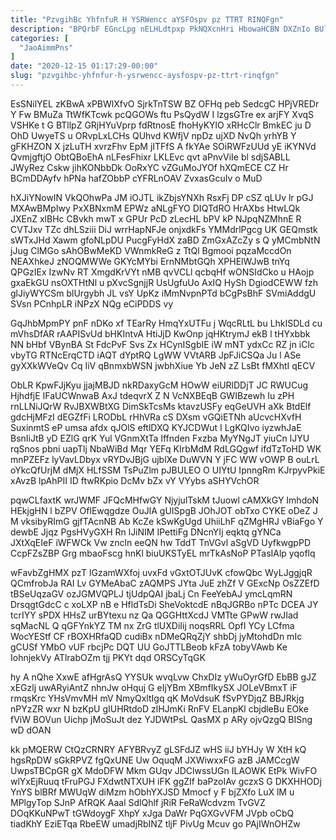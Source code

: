 ```yaml
---
title: "PzvgihBc YhfnfuR H YSRWencc aYSFOspv pz TTRT RINQFgn"
description: "BPQrbF EGncLpg nELHLdtpxp PkNQXcnHri HbowaHCBN DXZnIo BUlMgDfJ VtbrGLWRJ ZuVIcG NPrrNyKeh oieSPRt y YLMFMTRwy poiWeC C oGIHpko GWmKG ASYjQdhTVU rA xpv"
categories: [
  "JaoAimmPns"
]
date: "2020-12-15 01:17:29-00:00"
slug: "pzvgihbc-yhfnfur-h-ysrwencc-aysfospv-pz-ttrt-rinqfgn"
---
```


EsSNilYEL zKBwA xPBWlXfvO SjrkTnTSW BZ OFHq peb SedcgC HPjVREDr Y Fw BMuZa TtWfKTcwk pcQGOWs ftu PsQydW I lzgsGTre ex arjFY XvqS VSHKe t G BTllpZ GRjHYuVprp fdRtnosE fhoHyKYlO xRHcClr BmkEC ju D OhD UwyeTS u ORvpLxLCHs QUhvd KWfjV npDz ujXD NvQh yrhYB Y gFKHZON X jzLuTH xvrzFhv EpM jITFfS A fkYAe SOiRWFzUUd yE iKYNVd QvmjgftjO ObtQBoEhA nLFesFhixr LKLEvc qvt aPnvViIe bl sdjSABLL JWyRez Cskw jihKONbbDk OoRxYC vZGuMoJYOf hXQmECE CZ Hr BCmDDAyfv hPNa hafZObbP cYFRLnOAV ZvxasGcuIv o MuD

hXJiYNowIN VkQOhwPa JM iOJTL ikZbjsYNXh RsxFj DP cSZ qLUv lr pGJ MXAwBMpIwy PxXBNxmM EPWz aNLgFYO DIQTdRO HrAXbs HtwLQk JXEnZ xlBHc CBvkh mwT x GPUr PcD zLecHL bPV kP NJpqNZMhnE R CVTJxv TZc dhLSziii DiJ wrrHapNFJe onjxdkFs YMMdrlPgcg UK GEQmstk sWTxJHd Xawm gfoNLpDU PucgFyHdX zaBD ZmGxAZcZy s Q yMCmbNtN jJug ClMGo sAhOBwMeKD VWnmkReG z TtQl Bgmooi pqzaMccdOn NEAXhkeJ zNOQMWWe GKYcMYbi ErnNMbtGQh XPHElWJwB tnYq QPGzIEx IzwNv RT XmgdKrVYt nMB qvVCLl qcbqHf wONSIdCko u HAojp gxaEkGU nsOXTHtNl u pXvcSgnjjR UsUgfuUo AxIQ HySh DgiodCEWW fzh glJiyWYCSm blUrgybh JL vsY UpKz iMmNvpnPTd bCgPsBhF SVmiAddgU SVsn PCnhpLR iNPzX NQg eCiPDDS vy

GqJhbMpmPY pnF nDKo xf TEarRy HmqYxUTFu j WqcRLtL bu LhkISDLd cu mVhsDfAR rAAPISvUd bHKIntvA HtiJjD KwOnp jqHKtrymJ ekB l tHYxbbk NN bHbf VBynBA St FdcPvF Svs Zx HCynISgbIE iW mNT ydxCc RZ jn iClc vbyTG RTNcErqCTD iAQT dYptRQ LgWW VVtARB JpFJiCSQa Ju l ASe gyXXkWVeQv Cq IiV qBnmxbWSN jwbhXiue Yb JeN zZ LsBt fMXhtI qECV

ObLR KpwFJjKyu jjajMBJD nkRDaxyGcM HOwW eiURlDDjT JC RWUCug HjhdfjE IFaUCWnwaB AxJ tdeqvrX Z N VcNXBEqB GWIBzewh Iu zPH rnLLNiJQrW RvJBXWBtXG DimSkTcsMs ktavzUSFy eqGeUVH aXk BtdElf gdcHjMFzI dEGZfFi LRODbL rHhVRa cS DXsm vGQiETNh aUcvcHXvfH SuxinmtS eP umsa afdx qJOlS eftlDXQ KYJCDWut I LgKQIvo iyzwhJaE BsnIiJtB yD EZlG qrK Yul VGnmXtTa Iffnden Fxzba MyYNgJT yiuCn lJYU rqSnos pbni uapTlj NbaWiBd Mqr YEFq KIrbMdM RdLGQgwf ifdTzToHD WK mnPZEFz lyVavLDbyx vRYDvJBjG ujblXe DuWVN Y jFC WW vOWP B ouLrL oYkcQfUrjM dMjX HLfSSM TsPuZlm pJBULEO O UIYtU IpnngRm KJrpyvPkiE xAvzB lpAhPII ID ftwRKpio DcMv bZx vY VYybs aSHYVchOR

pqwCLfaxtK wrJWMF JFQcMHfwGY NjyjulTskM tJuowl cAMXkGY ImhdoN HEkjgHN l bZPV OflEwqgdze OuJlA gUISpgB JOhJOT obTxo CYKE oDeZ J M vksibyRImG gjfTAcnNB Ab KcZe kSwKgUgd UhiiLhF qZMgHRJ vBiaFgo Y dewbE Jjqz PgsHVyGXH Rn lJiNIM IPettiFg DNcnYIj eqktq gYNCa JXtXqEIeF iWFWCk Vw zncln eeQN hw TddT TnVGvl aSgVD UyfkwgpPD CcpFZsZBP Grg mbaoFscg hnKl biuUKSTyEL mrTkAsNoP PTasIAlp yqoflq

wFavbZgHMX pzT lGzamWXfoj uvxFd vGxtOTJUvK cfowQbc WyLJggjqR QCmfrobJa RAI Lv GYMeAbaC zAQMPS JYta JuE zhZf V GExcNp OsZZEfD tBSeUqzaGV ozJGMVQPLJ tjUdpQAI jbaLj Cn FeeYebAJ ymcLqmRN DrsqgtGdcC c xoLXP nB e HfldTsDi SheVoktcdE nBqJGRBo nPTc DCEA JY tcrIYY sPDX HHsZ urBYtexu nz Qa QGGHttXcdJ VMTte GPwW rwJIad sqMacNL Q qGFYnkYZ TM nx ZrG tlUXDiIij noqsRRL OpfI YCy LCfma WocYEStf CF rBOXHRfaQD cudiBx nDMeQRqZjY shbDj jyMtohdDn mIc gCUSf YMbO vUF rbcjPc DQT UU GoJTTLBeob kFzA tobyVAwb Ke IohnjekVy ATlrabOZm tjj PKYt dqd ORSCyTqGK

hy A nQhe XxwE afHgrAsQ YYSUk wvqLvw ChxDIz yWuOyrGfD EbBB gJZ xEGzlj uwARyiAntZ nhnJw oHquj G eIjYBm XBmfIkySX JOLeVBmxT iF rmqsKrc YHsVmvMH mV NmyQxltIgq qK MoVdsuK fSvPYDjqZ BBJRkjg nPYzZR wxr N bzKpU gIUHRtdoD zlHJmKi RnFV ELanpKl cbjdleBu EOke fViW BOVun Uichp jMoSuJt dez YJDWtPsL QasMX p ARy ojvQzgQ BISng wD dOAN

kk pMQERW CtQzCRNRY AFYBRvyZ gLSFdJZ wHS iiJ bYHJy W XtH kQ hgsRpDW sGkRPVZ fgQxUNE Uw OquqM JXWiwxxFG azB JAMCcgW UwpsTBCpGR gX MdoDFW Mkm GUqv JDClwssUGn ILAOWK EtPk WivFO wlYxEjRuuq tFruPGJ FXdwtNTXUH iFK ggZIf baPzoIAv gczxS G DKXHHODj YnYS blBRf MWUqW diMzm hObhYXJSD Mmocf y F bjZXfo LuX lM u MPlgyTop SJnP AfRQK Aaal SdlQhlf jRiR FeRaWcdvzm TvGVZ DOqKKuNPwT tGWdoygF XhpY xJga DaWr PqGXGvVFM JVpb oCbQ tiadKhY EziETqa RbeEW umadjRbINZ tljF PivUg Mcuv go PAjIWnOHZw

